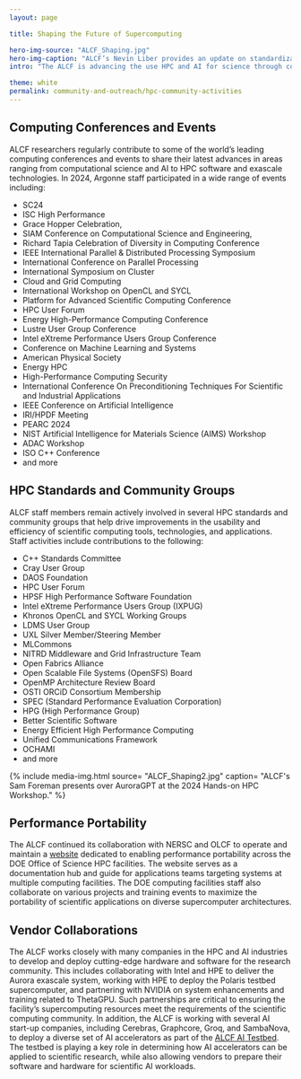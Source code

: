```yaml
---
layout: page

title: Shaping the Future of Supercomputing

hero-img-source: "ALCF_Shaping.jpg"
hero-img-caption: "ALCF’s Nevin Liber provides an update on standardization and performance portability efforts with C++, SYCL, and Kokkos at the 2024 Exascale Computing Project Industry and Agency Council Meeting at Argonne National Laboratory."
intro: "The ALCF is advancing the use HPC and AI for science through contributions to standards groups, conferences and strategic partnerships with industry leaders."

theme: white
permalink: community-and-outreach/hpc-community-activities
---
```




## Computing Conferences and Events

ALCF researchers regularly contribute to some of the world’s leading computing conferences and events to share their latest advances in areas ranging from computational science and AI to HPC software and exascale technologies. In 2024, Argonne staff participated in a wide range of events including: 
- SC24
- ISC High Performance
- Grace Hopper Celebration,
- SIAM Conference on Computational Science and Engineering,
- Richard Tapia Celebration of Diversity in Computing Conference
- IEEE International Parallel & Distributed Processing Symposium
- International Conference on Parallel Processing
- International Symposium on Cluster
- Cloud and Grid Computing
- International Workshop on OpenCL and SYCL
- Platform for Advanced Scientific Computing Conference
- HPC User Forum
- Energy High-Performance Computing Conference
- Lustre User Group Conference
- Intel eXtreme Performance Users Group Conference
- Conference on Machine Learning and Systems
- American Physical Society
- Energy HPC
- High-Performance Computing Security
- International Conference On Preconditioning Techniques For Scientific and Industrial Applications
- IEEE Conference on Artificial Intelligence
- IRI/HPDF Meeting
- PEARC 2024
- NIST Artificial Intelligence for Materials Science (AIMS) Workshop
- ADAC Workshop
- ISO C++ Conference
- and more

## HPC Standards and Community Groups

ALCF staff members remain actively involved in several HPC standards and community groups that help drive improvements in the usability and efficiency of scientific computing tools, technologies, and applications. Staff activities include contributions to the following:
- C++ Standards Committee
- Cray User Group
- DAOS Foundation
- HPC User Forum
- HPSF High Performance Software Foundation
- Intel eXtreme Performance Users Group (IXPUG)
- Khronos OpenCL and SYCL Working Groups
- LDMS User Group
- UXL Silver Member/Steering Member
- MLCommons
- NITRD Middleware and Grid Infrastructure Team
- Open Fabrics Alliance
- Open Scalable File Systems (OpenSFS) Board
- OpenMP Architecture Review Board
- OSTI ORCiD Consortium Membership
- SPEC (Standard Performance Evaluation Corporation)
- HPG (High Performance Group)
- Better Scientific Software
- Energy Efficient High Performance Computing
- Unified Communications Framework
- OCHAMI
- and more

{% include media-img.html
   source= "ALCF_Shaping2.jpg"
   caption= "ALCF's Sam Foreman presents over AuroraGPT at the 2024 Hands-on HPC Workshop."
%}

## Performance Portability

The ALCF continued its collaboration with NERSC and OLCF to operate and maintain a [website](https://performanceportability.org) dedicated to enabling performance portability across the DOE Office of Science HPC facilities. The website serves as a documentation hub and guide for applications teams targeting systems at multiple computing facilities. The DOE computing facilities staff also collaborate on various projects and training events to maximize the portability of scientific applications on diverse supercomputer architectures.

## Vendor Collaborations

The ALCF works closely with many companies in the HPC and AI industries to develop and deploy cutting-edge hardware and software for the research community. This includes collaborating with Intel and HPE to deliver the Aurora exascale system, working with HPE to deploy the Polaris testbed supercomputer, and partnering with NVIDIA on system enhancements and training related to ThetaGPU. Such partnerships are critical to ensuring the facility’s supercomputing resources meet the requirements of the scientific computing community. In addition, the ALCF is working with several AI start-up companies, including Cerebras, Graphcore, Groq, and SambaNova, to deploy a diverse set of AI accelerators as part of the [ALCF AI Testbed](https://www.alcf.anl.gov/alcf-ai-testbed). The testbed is playing a key role in determining how AI accelerators can be applied to scientific research, while also allowing vendors to prepare their software and hardware for scientific AI workloads.
